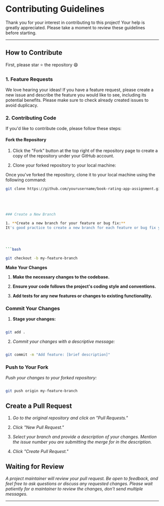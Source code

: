 # Contributing Guidelines




Thank you for your interest in contributing to this project! Your help is greatly appreciated. Please take a moment to review these guidelines before starting.

---




## How to Contribute

First, please star ⭐ the repository 😄


### 1. Feature Requests

We love hearing your ideas! If you have a feature request, please create a new issue and describe the feature you would like to see, including its potential benefits. Please make sure to check already created issues to avoid duplicacy.




### 2. Contributing Code




If you'd like to contribute code, please follow these steps:




#### Fork the Repository




1. Click the "Fork" button at the top right of the repository page to create a copy of the repository under your GitHub account.




2. Clone your forked repository to your local machine:

Once you've forked the repository, clone it to your local machine using the following command:

   ```bash
   git clone https://github.com/yourusername/book-rating-app-assignment.git





### Create a New Branch

1. **Create a new branch for your feature or bug fix:**
It's good practice to create a new branch for each feature or bug fix you're working on:




```bash

git checkout -b my-feature-branch

```




**Make Your Changes**




1. **Make the necessary changes to the codebase.**

2. **Ensure your code follows the project's coding style and conventions.**

3. **Add tests for any new features or changes to existing functionality.**




### Commit Your Changes




1. **Stage your changes:**

```bash

git add .

```




2. *Commit your changes with a descriptive message:*

```bash

git commit -m "Add feature: [brief description]"

```




### Push to Your Fork




*Push your changes to your forked repository:*

```bash

git push origin my-feature-branch

```




## Create a Pull Request

1. *Go to the original repository and click on "Pull Requests."*

2. *Click "New Pull Request."*

3. *Select your branch and provide a description of your changes. Mention the issue number you are submitting the merge for in the description.*

4. *Click "Create Pull Request."*




## Waiting for Review 

*A project maintainer will review your pull request. Be open to feedback, and feel free to ask questions or discuss any requested changes. Please wait patiently for a maintainer to review the changes, don't send multiple messages.*

---